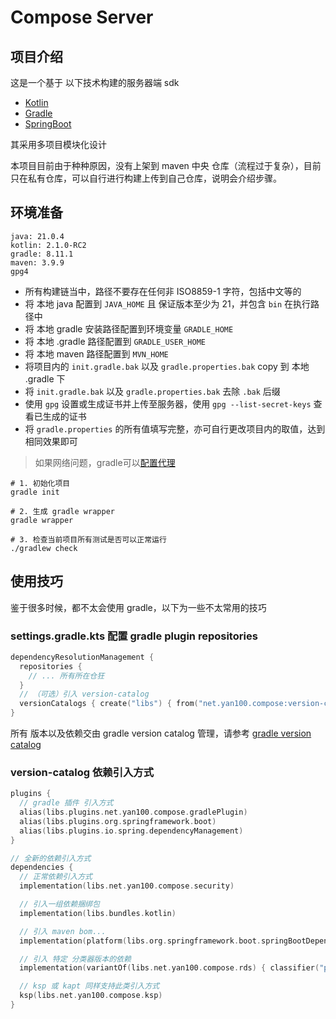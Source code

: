 # Compose Server

## 项目介绍

这是一个基于 以下技术构建的服务器端 sdk

- [Kotlin](https://kotlinlang.org/)
- [Gradle](https://gradle.org/)
- [SpringBoot](https://spring.io/projects/spring-boot)

其采用多项目模块化设计

本项目目前由于种种原因，没有上架到 maven 中央
仓库（流程过于复杂），目前只在私有仓库，可以自行进行构建上传到自己仓库，说明会介绍步骤。

## 环境准备

```envRequirement
java: 21.0.4
kotlin: 2.1.0-RC2
gradle: 8.11.1
maven: 3.9.9
gpg4
```

- 所有构建链当中，路径不要存在任何非 ISO8859-1 字符，包括中文等的
- 将 本地 java 配置到 `JAVA_HOME` 且 保证版本至少为 21，并包含 `bin` 在执行路径中
- 将 本地 gradle 安装路径配置到环境变量 `GRADLE_HOME`
- 将 本地 .gradle 路径配置到 `GRADLE_USER_HOME`
- 将 本地 maven 路径配置到 `MVN_HOME`
- 将项目内的 `init.gradle.bak` 以及 `gradle.properties.bak` copy 到 本地 .gradle 下
- 将 `init.gradle.bak` 以及 `gradle.properties.bak` 去除 `.bak` 后缀
- 使用 `gpg` 设置或生成证书并上传至服务器，使用 `gpg --list-secret-keys` 查看已生成的证书
- 将 `gradle.properties` 的所有值填写完整，亦可自行更改项目内的取值，达到相同效果即可

> 如果网络问题，gradle可以[配置代理](/documentation/gradlePropertiesProxyConfig)

```shell
# 1. 初始化项目
gradle init

# 2. 生成 gradle wrapper
gradle wrapper

# 3. 检查当前项目所有测试是否可以正常运行
./gradlew check
```

## 使用技巧

鉴于很多时候，都不太会使用 gradle，以下为一些不太常用的技巧

### settings.gradle.kts 配置 gradle plugin repositories

```kotlin
dependencyResolutionManagement {
  repositories {
    // ... 所有所在仓狂
  }
  // （可选）引入 version-catalog
  versionCatalogs { create("libs") { from("net.yan100.compose:version-catalog:sdk版本") } }
}
```

所有 版本以及依赖交由 gradle version catalog
管理，请参考 [gradle version catalog](https://docs.gradle.org/current/userguide/dependency_management_basics.html#version_catalog)

### version-catalog 依赖引入方式

```kotlin
plugins {
  // gradle 插件 引入方式
  alias(libs.plugins.net.yan100.compose.gradlePlugin)
  alias(libs.plugins.org.springframework.boot)
  alias(libs.plugins.io.spring.dependencyManagement)
}

// 全新的依赖引入方式
dependencies {
  // 正常依赖引入方式
  implementation(libs.net.yan100.compose.security)

  // 引入一组依赖捆绑包
  implementation(libs.bundles.kotlin)

  // 引入 maven bom...
  implementation(platform(libs.org.springframework.boot.springBootDependencies))

  // 引入 特定 分类器版本的依赖
  implementation(variantOf(libs.net.yan100.compose.rds) { classifier("postgresql") })

  // ksp 或 kapt 同样支持此类引入方式
  ksp(libs.net.yan100.compose.ksp)
}
```
